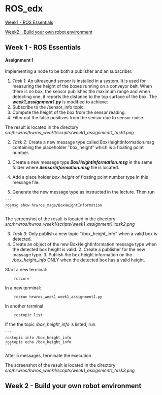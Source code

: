 # ROS_edx

[Week1 - ROS Essentials](#week1)

[Week2 - Build your own robot environment](#week2)

## <a name="week1"> Week 1 - ROS Essentials</a>




#### Assignment 1
Implementing a node to be both a publisher and an subscriber.
1. _Task 1_:
	An ultrasound sensor is installed in a system. It is used for measuring the height of the boxes running on a conveyor belt. When there is no box, the sensor publishes the maximum range and when detecting one, it reports the distance to the top surface of the box. The  ***week1_assignment1.py*** is modified to achieve:
  1. Subscribe to the /sensor_info topic.
  2. Compute the height of the box from the sensor reading.
  3. Filter out the false positives from the sensor due to sensor noise.

The result is located in the directory *src/hrwros/hwros_week1/scripts/week1_assignment1_task1.png*

2. _Task 2_: Create a new message type called BoxHeightInformation.msg containing the placeholder "box_height" which is a floating point number.
  1. Create a new message type ***BoxHeightInformation.msg*** in the same folder where ***SensorInformation.msg*** file is located.

  2. Add a place holder *box_height* of floating point number type in this message file.

  3. Generate the new message type as instructed in the lecture. Then run

	```
	rosmsg show hrwros_msgs/BoxHeightInformation
	```

The screenshot of the result is located in the directory *src/hrwros/hwros_week1/scripts/week1_assignment1_task2.png*

3. _Task 3_: Only publish a new topic "/box_height_info" when a valid box is detected.
  1. Create an object of the new BoxHeightInformation message type when the detected box height is valid.
	2. Create a publisher for the new massage type.
	3. Publish the box height information on the */box_height_info* ONLY when the detected box has a valid height.

Start a new terminal:
```
	roscore
```
In a new terminal:
```
	rosrun hrwros_week1 week1_assignment1.py
```
In another terminal
```
	rostopic list
```
If the the topic */box_height_info* is listed, run:

	```
	rostopic info /box_height_info
	rostopic echo /box_height_info
	```

After 5 messages, terminate the execution.

The screenshot of the result is located in the directory *src/hrwros/hwros_week1/scripts/week1_assignment1_task3.png*



## <a name="week2"> Week 2 - Build your own robot environment </a>
